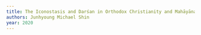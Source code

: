 ```yaml
---
title: The Iconostasis and Darśan in Orthodox Christianity and Mahāyāna Buddhism
authors: Junhyoung Michael Shin
year: 2020
---
```


